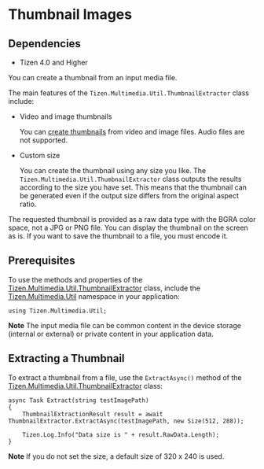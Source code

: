 Thumbnail Images
================

## Dependencies

- Tizen 4.0 and Higher

You can create a thumbnail from an input media file.

The main features of the `Tizen.Multimedia.Util.ThumbnailExtractor`
class include:

-   Video and image thumbnails

    You can [create thumbnails](#get_thumbnail) from video and
    image files. Audio files are not supported.

- Custom size

    You can create the thumbnail using any size you like. The
    `Tizen.Multimedia.Util.ThumbnailExtractor` class outputs the results
    according to the size you have set. This means that the thumbnail
    can be generated even if the output size differs from the original
    aspect ratio.

The requested thumbnail is provided as a raw data type with the BGRA
color space, not a JPG or PNG file. You can display the thumbnail on the
screen as is. If you want to save the thumbnail to a file, you must
encode it.


Prerequisites
-------------

To use the methods and properties of the
[Tizen.Multimedia.Util.ThumbnailExtractor](https://developer.tizen.org/dev-guide/csapi/classTizen_1_1Multimedia_1_1Util_1_1ThumbnailExtractor.html)
class, include the
[Tizen.Multimedia.Util](https://developer.tizen.org/dev-guide/csapi/namespaceTizen_1_1Multimedia_1_1Util.html)
namespace in your application:

``` {.prettyprint}
using Tizen.Multimedia.Util;
```

**Note** The input media file can be common content in the device
storage (internal or external) or private content in your application
data.

Extracting a Thumbnail <a id="get_thumbnail"></a>
----------------------

To extract a thumbnail from a file, use the `ExtractAsync()` method of
the
[Tizen.Multimedia.Util.ThumbnailExtractor](https://developer.tizen.org/dev-guide/csapi/classTizen_1_1Multimedia_1_1Util_1_1ThumbnailExtractor.html)
class:

``` {.prettyprint}
async Task Extract(string testImagePath)
{
    ThumbnailExtractionResult result = await ThumbnailExtractor.ExtractAsync(testImagePath, new Size(512, 288));

    Tizen.Log.Info("Data size is " + result.RawData.Length);
}
```

**Note** If you do not set the size, a default size of 320 x 240 is
used.
